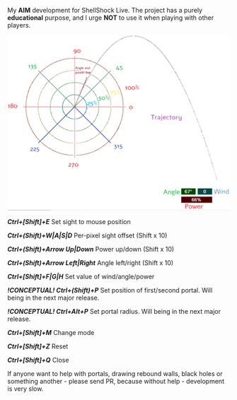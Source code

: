 My **AIM** development for ShellShock Live. The project has a purely **educational** purpose, and I urge **NOT** to use it when playing with other players.

![Guide](https://github.com/Rain0Ash/ShellShockLive-Aim/blob/develop/guide.png)

***Ctrl+[Shift]+E***     Set sight to mouse position

***Ctrl+(Shift)+W|A|S|D***    Per-pixel sight offset (Shift x 10)

***Ctrl+(Shift)+Arrow Up|Down***     Power up/down (Shift x 10)

***Ctrl+(Shift)+Arrow Left|Right***     Angle left/right (Shift x 10)

***Ctrl+[Shift]+F|G|H***     Set value of wind/angle/power

***!CONCEPTUAL! Ctrl+(Shift)+P***     Set position of first/second portal. Will being in the next major release.

***!CONCEPTUAL! Ctrl+Alt+P***     Set portal radius. Will being in the next major release.

***Ctrl+[Shift]+M***    Change mode

***Ctrl+[Shift]+Z***    Reset

***Ctrl+[Shift]+Q***    Close

If anyone want to help with portals, drawing rebound walls, black holes or something another - please send PR, because without help - development is very slow.
